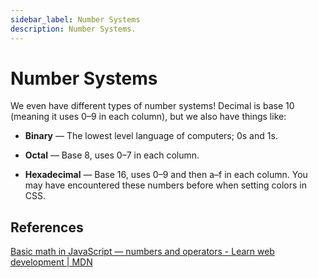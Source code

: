 ```yaml
---
sidebar_label: Number Systems
description: Number Systems.
---
```


# Number Systems

We even have different types of number systems! Decimal is base 10 (meaning it uses 0–9 in each column), but we also have things like:

- **Binary** — The lowest level language of computers; 0s and 1s.

- **Octal** — Base 8, uses 0–7 in each column.

- **Hexadecimal** — Base 16, uses 0–9 and then a–f in each column. You may have encountered these numbers before when setting colors in CSS.

## References

[Basic math in JavaScript — numbers and operators - Learn web development | MDN](https://developer.mozilla.org/en-US/docs/Learn/JavaScript/First_steps/Math)
